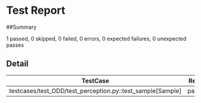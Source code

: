 # Test Report
##Summary

1 passed, 0 skipped, 0 failed, 0 errors, 0 expected failures, 0 unexpected passes
## Detail

|  TestCase   | Result  |
|  ----  | ----  |
| testcases/test_ODD/test_perception.py::test_sample[Sample] | passed|
